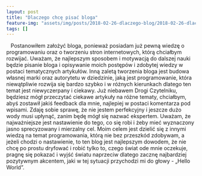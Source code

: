 ```yaml
---
layout: post
title: "Dlaczego chcę pisać bloga"
feature-img: "assets/img/posts/2018-02-26-dlaczego-blog/2018-02-26-dlaczego-blog.jpeg"
tags: []
---
```


<font class="base-font-size">
&nbsp;&nbsp;&nbsp;Postanowiłem założyć bloga, ponieważ posiadam już pewną wiedzę o programowaniu oraz o tworzeniu stron internetowych, którą chciałbym rozwijać. Uważam, że najlepszym sposobem i motywacją do dalszej nauki będzie pisanie bloga i opisywanie moich postępów i zdobytej wiedzy w postaci tematycznych artykułów. Inną zaletą tworzenia bloga jest budowa własnej marki oraz autorytetu w dziedzinie, jaką jest programowanie, która niewątpliwie rozwija się bardzo szybko i w różnych kierunkach dlatego ten temat jest niewyczerpany i ciekawy. Już niebawem Drogi Czytelniku, będziesz mógł przeczytać ciekawe artykuły na różne tematy, chciałbym, abyś zostawił jakiś feedback dla mnie, najlepiej w postaci komentarza pod wpisami. Zdaję sobie sprawę, że nie jestem perfekcyjny i jeszcze dużo wody musi upłynąć, zanim będę mógł się nazwać ekspertem. Uważam, że najważniejsze jest nastawienie do tego, co się robi i żeby mieć wyznaczony jasno sprecyzowany i mierzalny cel. Moim celem jest dzielić się z innymi wiedzą na temat programowania, którą nie bez przeszkód zdobywam, a jeżeli chodzi o nastawienie, to ten blog jest najlepszym dowodem, że nie chcę po prostu dryfować i robić tylko to, czego świat ode mnie oczekuje, pragnę się pokazać i wyjść światu naprzeciw dlatego zacznę najbardziej pozytywnym akcentem, jaki w tej sytuacji przychodzi mi do głowy - „Hello World”.
</font>
